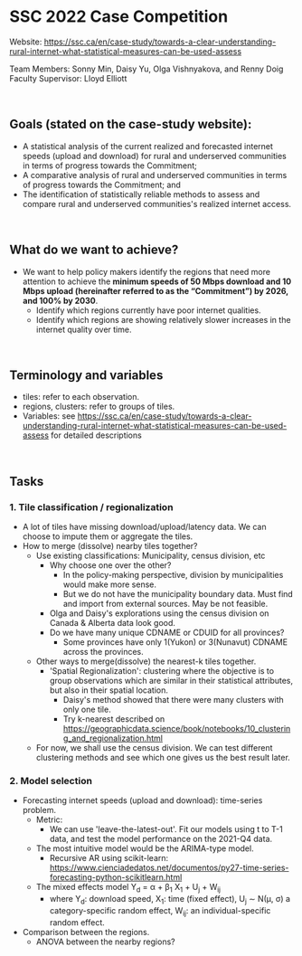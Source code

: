 # SSC 2022 Case Competition

Website: https://ssc.ca/en/case-study/towards-a-clear-understanding-rural-internet-what-statistical-measures-can-be-used-assess

Team Members: Sonny Min, Daisy Yu, Olga Vishnyakova, and Renny Doig  
Faculty Supervisor: Lloyd Elliott  

<br />


## Goals (stated on the case-study website):
* A statistical analysis of the current realized and forecasted internet speeds (upload and download) for rural and underserved communities in terms of progress towards the Commitment;
* A comparative analysis of rural and underserved communities in terms of progress towards the Commitment; and
* The identification of statistically reliable methods to assess and compare rural and underserved communities's realized internet access.

<br />


## What do we want to achieve?
* We want to help policy makers identify the regions that need more attention to achieve the **minimum speeds of 50 Mbps download and 10 Mbps upload (hereinafter referred to as the “Commitment”) by 2026, and 100% by 2030**. 
  * Identify which regions currently have poor internet qualities.
  * Identify which regions are showing relatively slower increases in the internet quality over time.

<br />

## Terminology and variables
* tiles: refer to each observation.
* regions, clusters: refer to groups of tiles.
* Variables: see https://ssc.ca/en/case-study/towards-a-clear-understanding-rural-internet-what-statistical-measures-can-be-used-assess for detailed descriptions
    
<br />


## Tasks

### 1. Tile classification / regionalization
* A lot of tiles have missing download/upload/latency data. We can choose to impute them or aggregate the tiles.
* How to merge (dissolve) nearby tiles together?
  * Use existing classifications: Municipality, census division, etc
    * Why choose one over the other?
      * In the policy-making perspective, division by municipalities would make more sense.
      * But we do not have the municipality boundary data. Must find and import from external sources. May be not feasible. 
    * Olga and Daisy's explorations using the census division on Canada & Alberta data look good.
    * Do we have many unique CDNAME or CDUID for all provinces?
      * Some provinces have only 1(Yukon) or 3(Nunavut) CDNAME across the provinces.
  * Other ways to merge(dissolve) the nearest-k tiles together.
    * 'Spatial Regionalization': clustering where the objective is to group observations which are similar in their statistical attributes, but also in their spatial location. 
      * Daisy's method showed that there were many clusters with only one tile.
      * Try k-nearest described on https://geographicdata.science/book/notebooks/10_clustering_and_regionalization.html
  * For now, we shall use the census division. We can test different clustering methods and see which one gives us the best result later.
  

### 2. Model selection
* Forecasting internet speeds (upload and download): time-series problem.
  * Metric:
    * We can use 'leave-the-latest-out'. Fit our models using t to T-1 data, and test the model performance on the 2021-Q4 data.
  * The most intuitive model would be the ARIMA-type model.
    * Recursive AR using scikit-learn: https://www.cienciadedatos.net/documentos/py27-time-series-forecasting-python-scikitlearn.html
  * The mixed effects model Y<sub>d</sub> = &alpha; + &beta;<sub>1</sub> X<sub>1</sub> + U<sub>j</sub> + W<sub>ij</sub>
    * where Y<sub>d</sub>: download speed, X<sub>1</sub>: time (fixed effect), U<sub>j</sub> &sim; N(&mu;, &sigma;) a category-specific random effect, W<sub>ij</sub>: an individual-specific random effect.
* Comparison between the regions.
  * ANOVA between the nearby regions?
